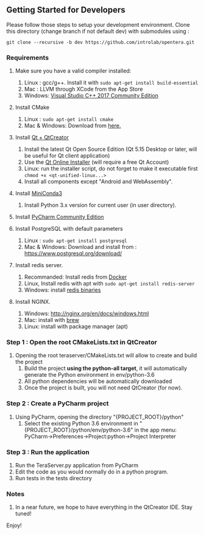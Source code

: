 ## Getting Started for Developers
Please follow those steps to setup your development environment. Clone this directory (change branch if not default dev) with submodules using :

```
git clone --recursive -b dev https://github.com/introlab/opentera.git
```

### Requirements
1.  Make sure you have a valid compiler installed:
    1.  Linux : gcc/g++. Install it with ```sudo apt-get install build-essential```
    2.  Mac : LLVM through XCode from the App Store
    3.  Windows: [Visual Studio C++ 2017 Community Edition](https://visualstudio.microsoft.com/fr/vs/older-downloads/)

2.  Install CMake
    1. Linux : ```sudo apt-get install cmake```
    2. Mac & Windows: Download from [here.](https://cmake.org/download/) 

3.  Install [Qt + QtCreator](https://www.qt.io/)
    1. Install the latest Qt Open Source Edition (Qt 5.15 Desktop or later, will be useful for Qt client application)
    2. Use the [Qt Online Installer](https://www.qt.io/download-open-source) (will require a free Qt Account)
    3. Linux: run the installer script, do not forget to make it executable first ```chmod +x <qt-unified-linux...>```
    4. Install all components except "Android and WebAssembly".
 
4.  Install [MiniConda3](https://conda.io/miniconda.html)
    1. Install Python 3.x version for current user (in user directory).
    
5.  Install [PyCharm Community Edition](https://www.jetbrains.com/pycharm/)

6.  Install PostgreSQL with default parameters
    1. Linux : ```sudo apt-get install postgresql```
    2. Mac & Windows: Download and install from : https://www.postgresql.org/download/
 
7.  Install redis server. 
    1. Recommanded: Install redis from [Docker](https://hub.docker.com/_/redis)
    2. Linux, Install redis with apt with `sudo apt-get install redis-server`
    3. Windows: install [redis binaries](https://github.com/MicrosoftArchive/redis/releases)
 
8. Install NGINX.
    1. Windows:  http://nginx.org/en/docs/windows.html
    2. Mac: install with [brew](https://brew.sh/index)
    3. Linux: install with package manager (apt)

### Step 1 : Open the root CMakeLists.txt in QtCreator
1.  Opening the root teraserver/CMakeLists.txt will allow to create and build the project
    1. Build the project **using the python-all target**, it will automatically generate the Python environment in env/python-3.6
    2. All python dependencies will be automatically downloaded
    3. Once the project is built, you will not need QtCreator (for now).
   
### Step 2 : Create a PyCharm project
1.  Using PyCharm, opening the directory "{PROJECT_ROOT}/python"
    1. Select the existing Python 3.6 environment in "{PROJECT_ROOT}/python/env/python-3.6" in the app menu: PyCharm->Preferences->Project:python->Project Interpreter
        
### Step 3 : Run the application
1.  Run the TeraServer.py application from PyCharm
2.  Edit the code as you would normally do in a python program.
3.  Run tests in the tests directory

### Notes
1.  In a near future, we hope to have everything in the QtCreator IDE. Stay tuned!

Enjoy!    
